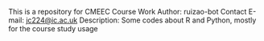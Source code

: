 This is a repository for CMEEC Course Work 
Author: ruizao-bot 
Contact E-mail: jc224@ic.ac.uk 
Description: Some codes about R and Python, mostly for the course study usage
